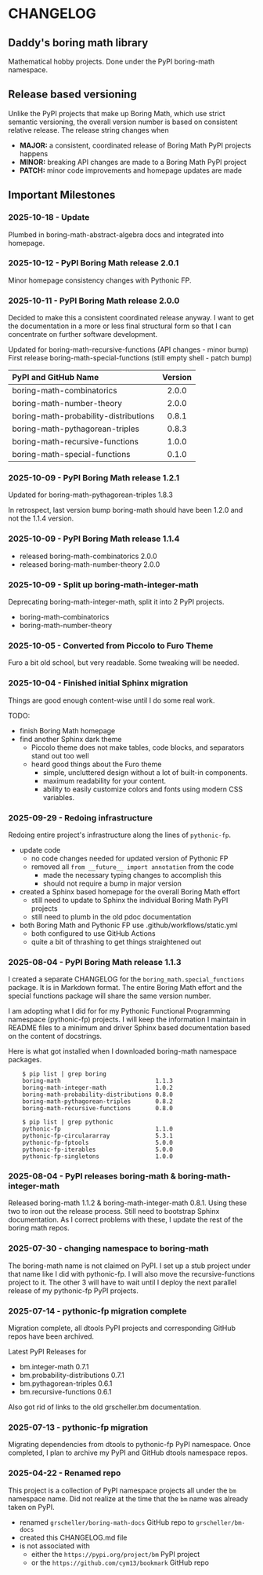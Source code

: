 # CHANGELOG

## Daddy's boring math library

Mathematical hobby projects. Done under the PyPI boring-math namespace.

## Release based versioning

Unlike the PyPI projects that make up Boring Math, which use strict semantic versioning,
the overall version number is based on consistent relative release. The release string
changes when

- **MAJOR:** a consistent, coordinated release of Boring Math PyPI projects happens
- **MINOR:** breaking API changes are made to a Boring Math PyPI project
- **PATCH:** minor code improvements and homepage updates are made

## Important Milestones

### 2025-10-18 - Update

Plumbed in boring-math-abstract-algebra docs and integrated into
homepage.

### 2025-10-12 - PyPI Boring Math release 2.0.1

Minor homepage consistency changes with Pythonic FP.

### 2025-10-11 - PyPI Boring Math release 2.0.0

Decided to make this a consistent coordinated release anyway. I want to
get the documentation in a more or less final structural form so that I
can concentrate on further software development.

Updated for boring-math-recursive-functions (API changes - minor bump)
First release boring-math-special-functions (still empty shell - patch bump)

| PyPI and GitHub Name | Version |
|:-------------------- |:-------:| 
| boring-math-combinatorics | 2.0.0 |
| boring-math-number-theory | 2.0.0 |
| boring-math-probability-distributions | 0.8.1 |
| boring-math-pythagorean-triples | 0.8.3 |
| boring-math-recursive-functions | 1.0.0 |
| boring-math-special-functions | 0.1.0 |

### 2025-10-09 - PyPI Boring Math release 1.2.1

Updated for boring-math-pythagorean-triples 1.8.3

In retrospect, last version bump boring-math should
have been 1.2.0 and not the 1.1.4 version.
      
### 2025-10-09 - PyPI Boring Math release 1.1.4

- released boring-math-combinatorics 2.0.0
- released boring-math-number-theory 2.0.0

### 2025-10-09 - Split up boring-math-integer-math

Deprecating boring-math-integer-math, split it into 2 PyPI projects.

- boring-math-combinatorics
- boring-math-number-theory

### 2025-10-05 - Converted from Piccolo to Furo Theme

Furo a bit old school, but very readable. Some tweaking will be needed.


### 2025-10-04 - Finished initial Sphinx migration

Things are good enough content-wise until I do some real work.

TODO:

- finish Boring Math homepage
- find another Sphinx dark theme
  - Piccolo theme does not make tables, code blocks, and separators stand out too well
  - heard good things about the Furo theme
    - simple, uncluttered design without a lot of built-in components.
    - maximum readability for your content.
    - ability to easily customize colors and fonts using modern CSS variables. 

### 2025-09-29 - Redoing infrastructure

Redoing entire project's infrastructure along the lines of ``pythonic-fp``.

- update code
  - no code changes needed for updated version of Pythonic FP
  - removed all ``from __future__ import annotation`` from the code
    - made the necessary typing changes to accomplish this
    - should not require a bump in major version
- created a Sphinx based homepage for the overall Boring Math effort
  - still need to update to Sphinx the individual Boring Math PyPI projects
  - still need to plumb in the old pdoc documentation
- both Boring Math and Pythonic FP use .github/workflows/static.yml
  - both configured to use GitHub Actions
  - quite a bit of thrashing to get things straightened out

### 2025-08-04 - PyPI Boring Math release 1.1.3

I created a separate CHANGELOG for the ``boring_math.special_functions``
package. It is in Markdown format. The entire Boring Math effort and
the special functions package will share the same version number.

I am adopting what I did for for my Pythonic Functional Programming
namespace (pythonic-fp) projects. I will keep the information I maintain
in README files to a minimum and driver Sphinx based documentation based
on the content of docstrings. 

Here is what got installed when I downloaded boring-math namespace packages.

```fish
    $ pip list | grep boring
    boring-math                           1.1.3
    boring-math-integer-math              1.0.2
    boring-math-probability-distributions 0.8.0
    boring-math-pythagorean-triples       0.8.2
    boring-math-recursive-functions       0.8.0

    $ pip list | grep pythonic
    pythonic-fp                           1.1.0
    pythonic-fp-circulararray             5.3.1
    pythonic-fp-fptools                   5.0.0
    pythonic-fp-iterables                 5.0.0
    pythonic-fp-singletons                1.0.0
```

### 2025-08-04 - PyPI releases boring-math & boring-math-integer-math

Released boring-math 1.1.2 & boring-math-integer-math 0.8.1. Using these
two to iron out the release process. Still need to bootstrap Sphinx
documentation. As I correct problems with these, I update the rest of
the boring math repos.

### 2025-07-30 - changing namespace to boring-math

The boring-math name is not claimed on PyPI. I set up a stub project
under that name like I did with pythonic-fp. I will also move the
recursive-functions project to it. The other 3 will have to wait until
I deploy the next parallel release of my pythonic-fp PyPI projects.

### 2025-07-14 - pythonic-fp migration complete

Migration complete, all dtools PyPI projects and corresponding GitHub
repos have been archived. 

Latest PyPI Releases for

- bm.integer-math 0.7.1
- bm.probability-distributions 0.7.1
- bm.pythagorean-triples 0.6.1
- bm.recursive-functions 0.6.1

Also got rid of links to the old grscheller.bm documentation.

### 2025-07-13 - pythonic-fp migration

Migrating dependencies from dtools to pythonic-fp PyPI namespace. Once
completed, I plan to archive my PyPI and GitHub dtools namespace repos.

### 2025-04-22 - Renamed repo

This project is a collection of PyPI namespace projects all under the ``bm``
namespace name. Did not realize at the time that the ``bm`` name was already
taken on PyPI.

- renamed ``grscheller/boring-math-docs`` GitHub repo to ``grscheller/bm-docs`` 
- created this CHANGELOG.md file
- is not associated with
  - either the ``https://pypi.org/project/bm`` PyPI project
  - or the ``https://github.com/cym13/bookmark`` GitHub repo

